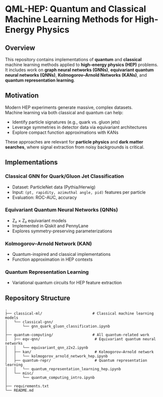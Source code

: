 # QML-HEP: Quantum and Classical Machine Learning Methods for High-Energy Physics

## Overview
This repository contains implementations of **quantum** and **classical** machine learning methods applied to **high-energy physics (HEP)** problems.  
It includes work on **graph neural networks (GNNs)**, **equivariant quantum neural networks (QNNs)**, **Kolmogorov–Arnold Networks (KANs)**, and **quantum representation learning**.

## Motivation
Modern HEP experiments generate massive, complex datasets.  
Machine learning via both classical and quantum can help:
- Identify particle signatures (e.g., quark vs. gluon jets)
- Leverage symmetries in detector data via equivariant architectures
- Explore compact function approximations with KANs

These approaches are relevant for **particle physics** and **dark matter searches**, where signal extraction from noisy backgrounds is critical.

## Implementations

### Classical GNN for Quark/Gluon Jet Classification
- Dataset: ParticleNet data (Pythia/Herwig)
- Input: `(pt, rapidity, azimuthal angle, pid)` features per particle
- Evaluation: ROC-AUC, accuracy

### Equivariant Quantum Neural Networks (QNNs)
- Z₂ × Z₂ equivariant models
- Implemented in Qiskit and PennyLane
- Explores symmetry-preserving parameterizations

### Kolmogorov–Arnold Network (KAN)
- Quantum-inspired and classical implementations
- Function approximation in HEP contexts

### Quantum Representation Learning
- Variational quantum circuits for HEP feature extraction



## Repository Structure
```
.
├── classical-ml/                       # Classical machine learning models
│   └── classical-gnn/
│       └── gnn_quark_gluon_classification.ipynb
│
├── quantum-computing/                  # All quantum-related work
│   ├── eqv-qnn/                         # Equivariant quantum neural networks
│   │   └── equivariant_qnn_z2x2.ipynb
│   ├── kan/                             # Kolmogorov–Arnold network
│   │   └── kolmogorov_arnold_network_hep.ipynb
│   ├── quantum-repr/                    # Quantum representation learning
│   │   └── quantum_representation_learning_hep.ipynb
│   └── misc/
│       └── quantum_computing_intro.ipynb
│
├── requirements.txt
└── README.md


```
